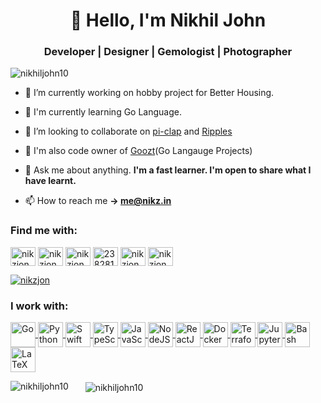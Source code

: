<h1 align="center">👋 Hello, I'm Nikhil John</h1>
<h3 align="center">Developer | Designer | Gemologist | Photographer</h3>

<p align="left"> <img src="https://komarev.com/ghpvc/?username=nikhiljohn10&label=Profile%20views&color=0e75b6&style=plastic" alt="nikhiljohn10" /> </p>

- 🔭 I’m currently working on hobby project for Better Housing.

- 🧠 I'm currently learning Go Language.

- 👯 I’m looking to collaborate on [pi-clap](https://github.com/nikhiljohn10/pi-clap) and [Ripples](https://github.com/nikhiljohn10/ripples)

- 🦦 I'm also code owner of [Goozt](https://github.com/goozt)(Go Langauge Projects)

- 💬 Ask me about anything. **I'm a fast learner. I'm open to share what I have learnt.**

- 📫 How to reach me **-> me@nikz.in**

<h3 align="left">Find me with:</h3>
<p align="left">
  <a href="https://dev.to/nikzjon" target="blank"><img align="center" src="https://cdn.jsdelivr.net/npm/simple-icons@3.0.1/icons/dev-dot-to.svg" alt="nikzjon" height="30" width="40" /></a>
  <a href="https://twitter.com/nikzjon" target="blank"><img align="center" src="https://raw.githubusercontent.com/rahuldkjain/github-profile-readme-generator/master/src/images/icons/Social/twitter.svg" alt="nikzjon" height="30" width="40" /></a>
  <a href="https://linkedin.com/in/nikzjon" target="blank"><img align="center" src="https://raw.githubusercontent.com/rahuldkjain/github-profile-readme-generator/master/src/images/icons/Social/linked-in-alt.svg" alt="nikzjon" height="30" width="40" /></a>
  <a href="https://stackoverflow.com/users/2382813/nikzjon" target="blank"><img align="center" src="https://raw.githubusercontent.com/rahuldkjain/github-profile-readme-generator/master/src/images/icons/Social/stack-overflow.svg" alt="2382813/nikzjon" height="30" width="40" /></a>
  <a href="https://fb.com/nikzjon" target="blank"><img align="center" src="https://raw.githubusercontent.com/rahuldkjain/github-profile-readme-generator/master/src/images/icons/Social/facebook.svg" alt="nikzjon" height="30" width="40" /></a>
  <a href="https://instagram.com/nikzjon" target="blank"><img align="center" src="https://raw.githubusercontent.com/rahuldkjain/github-profile-readme-generator/master/src/images/icons/Social/instagram.svg" alt="nikzjon" height="30" width="40" /></a>
</p>

<p align="left"> <a href="https://twitter.com/nikzjon" target="blank"><img src="https://img.shields.io/twitter/follow/nikzjon?logo=twitter&style=for-the-badge" alt="nikzjon"/></a></p>

<h3 align="left">I work with:</h3>
<p><a href="https://golang.org" target="blank">
  <img align="center" src="https://cdn.jsdelivr.net/gh/devicons/devicon/icons/go/go-original.svg" alt="Go" height="40" width="40" />
</a>
<a href="https://www.python.org" target="blank">
  <img align="center" src="https://cdn.jsdelivr.net/gh/devicons/devicon/icons/python/python-original.svg" alt="Python" height="40" width="40" />
</a>
<a href="https://developer.apple.com/swift/" target="blank">
  <img align="center" src="https://cdn.jsdelivr.net/gh/devicons/devicon/icons/swift/swift-original.svg" alt="Swift" height="40" width="40" />
</a>
<a href="https://www.typescriptlang.org/" target="blank">
  <img align="center" src="https://cdn.jsdelivr.net/gh/devicons/devicon/icons/typescript/typescript-original.svg" alt="TypeScript" height="40" width="40" />
</a>
<a href="https://developer.mozilla.org/en-US/docs/Web/JavaScript" target="blank">
  <img align="center" src="https://cdn.jsdelivr.net/gh/devicons/devicon/icons/javascript/javascript-original.svg" alt="JavaScript" height="40" width="40" />
</a>
<a href="https://nodejs.org/" target="blank">
  <img align="center" src="https://cdn.jsdelivr.net/gh/devicons/devicon/icons/nodejs/nodejs-original.svg" alt="NodeJS" height="40" width="40" />
</a>
<a href="https://reactjs.org/" target="blank">
  <img align="center" src="https://cdn.jsdelivr.net/gh/devicons/devicon/icons/react/react-original-wordmark.svg" alt="ReactJS" height="40" width="40" />
</a>
<a href="https://www.docker.com/" target="blank">
  <img align="center" src="https://cdn.jsdelivr.net/gh/devicons/devicon/icons/docker/docker-original.svg" alt="Docker" height="40" width="40" />
</a>
<a href="https://www.terraform.io/" target="blank">
  <img align="center" src="https://cdn.jsdelivr.net/gh/devicons/devicon/icons/terraform/terraform-original.svg" alt="Terraform" height="40" width="40" />
</a>
<a href="https://jupyter.org/" target="blank">
  <img align="center" src="https://cdn.jsdelivr.net/gh/devicons/devicon/icons/jupyter/jupyter-original-wordmark.svg" alt="Jupyter" height="40" width="40" />
</a>
<a href="https://www.gnu.org/software/bash/" target="blank">
  <img align="center" src="https://cdn.jsdelivr.net/gh/devicons/devicon/icons/bash/bash-original.svg" alt="Bash Script" height="40" width="40" />
</a>
<a href="https://www.latex-project.org/" target="blank">
  <img align="center" src="https://cdn.jsdelivr.net/gh/devicons/devicon/icons/latex/latex-original.svg" alt="LaTeX" height="40" width="40" />
</a></p>

<p><img align="left" style="padding-right: 20px;" src="https://github-readme-stats.vercel.app/api/top-langs?username=nikhiljohn10&show_icons=true&theme=tokyonight&hide_border=true&locale=en&layout=compact&card_width=280" alt="nikhiljohn10" />&nbsp;<img align="center" src="https://github-readme-stats.vercel.app/api?username=nikhiljohn10&show_icons=true&theme=tokyonight&hide_border=true&locale=en&card_width=290" alt="nikhiljohn10"/></p>
